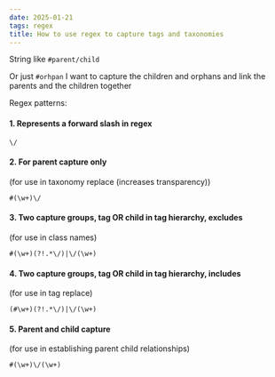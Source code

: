 ```yaml
---
date: 2025-01-21
tags: regex
title: How to use regex to capture tags and taxonomies
---
```

String like `#parent/child`

Or just `#orhpan` I want to capture the children and orphans and link the parents and the children together 

Regex patterns: 

#### 1. Represents a forward slash in regex
```regex
\/
```


#### 2. For parent capture only
(for use in taxonomy replace (increases transparency))
```regex
#(\w+)\/
```


#### 3. Two capture groups, tag OR child in tag hierarchy, excludes #
(for use in class names)
```regex
#(\w+)(?!.*\/)|\/(\w+) 
```


#### 4. Two capture groups, tag OR child in tag hierarchy, includes #
(for use in tag replace)
```regex
(#\w+)(?!.*\/)|\/(\w+) 
```


#### 5. Parent and child capture
(for use in establishing parent child relationships)
```regex
#(\w+)\/(\w+)
```
